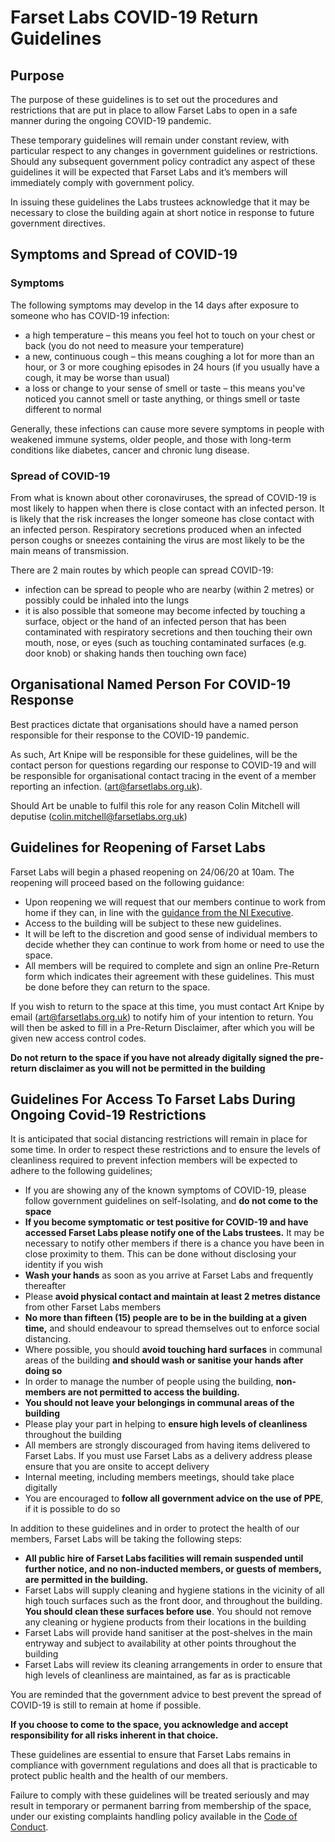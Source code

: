 # Farset Labs COVID-19 Return Guidelines 

## Purpose

The purpose of these guidelines is to set out the procedures and restrictions that are put in place to allow Farset Labs to open in a safe manner during the ongoing COVID-19 pandemic.

These temporary guidelines will remain under constant review, with particular respect to any changes in government guidelines or restrictions. Should any subsequent government policy contradict any aspect of these guidelines it will be expected that Farset Labs and it’s members will immediately comply with government policy.

In issuing these guidelines the Labs trustees acknowledge that it may be necessary to close the building again at short notice in response to future government directives.

## Symptoms and Spread of COVID-19

### Symptoms

The following symptoms may develop in the 14 days after exposure to someone who has COVID-19 infection:

- a high temperature – this means you feel hot to touch on your chest or back (you do not need to measure your temperature)
- a new, continuous cough – this means coughing a lot for more than an hour, or 3 or more coughing episodes in 24 hours (if you usually have a cough, it may be worse than usual)
- a loss or change to your sense of smell or taste – this means you've noticed you cannot smell or taste anything, or things smell or taste different to normal

Generally, these infections can cause more severe symptoms in people with weakened immune systems, older people, and those with long-term conditions like diabetes, cancer and chronic lung disease.

### Spread of COVID-19

From what is known about other coronaviruses, the spread of COVID-19 is most likely to happen when there is close contact with an infected person. It is likely that the risk increases the longer someone has close contact with an infected person. Respiratory secretions produced when an infected person coughs or sneezes containing the virus are most likely to be the main means of transmission.

There are 2 main routes by which people can spread COVID-19:

- infection can be spread to people who are nearby (within 2 metres) or possibly could be inhaled into the lungs
- it is also possible that someone may become infected by touching a surface, object or the hand of an infected person that has been contaminated with respiratory secretions and then touching their own mouth, nose, or eyes (such as touching contaminated surfaces (e.g. door knob) or shaking hands then touching own face)

## Organisational Named Person For COVID-19 Response

Best practices dictate that organisations should have a named person responsible for their response to the COVID-19 pandemic.  

As such, Art Knipe will be responsible for these guidelines, will be the contact person for questions regarding our response to COVID-19 and will be responsible for organisational contact tracing in the event of a member reporting an infection. ([art@farsetlabs.org.uk](mailto:art@farsetlabs.org.uk)).

Should Art be unable to fulfil this role for any reason Colin Mitchell will deputise ([colin.mitchell@farsetlabs.org.uk](mailto:colin.mitchell@farsetlabs.org.uk)) 

## Guidelines for Reopening of Farset Labs

Farset Labs will begin a phased reopening on 24/06/20 at 10am. The reopening will proceed based on the following guidance:

- Upon reopening we will request that our members continue to work from home if they can, in line with the [guidance from the NI Executive](https://www.executiveoffice-ni.gov.uk/sites/default/files/publications/execoffice/execuitveour-approach-to-decision-making.pdf). 
- Access to the building will be subject to these new guidelines.
- It will be left to the discretion and good sense of individual members to decide whether they can continue to work from home or need to use the space.
- All members will be required to complete and sign an online Pre-Return form which indicates their agreement with these guidelines. This must be done before they can return to the space.

If you wish to return to the space at this time, you must contact Art Knipe by email ([art@farsetlabs.org.uk](mailto:art@farsetlabs.org.uk)) to notify him of your intention to return. You will then be asked to fill in a Pre-Return Disclaimer, after which you will be given new access control codes.

**Do not return to the space if you have not already digitally signed the pre-return disclaimer as you will not be permitted in the building**

## Guidelines For Access To Farset Labs During Ongoing Covid-19 Restrictions

It is anticipated that social distancing restrictions will remain in place for some time. In order to respect these restrictions and to ensure the levels of cleanliness required to prevent infection members will be expected to adhere to the following guidelines;

- If you are showing any of the known symptoms of COVID-19, please follow government guidelines on self-Isolating, and **do not come to the space**
- **If you become symptomatic or test positive for COVID-19 and have accessed Farset Labs please notify one of the Labs trustees.** It may be necessary to notify other members if there is a chance you have been in close proximity to them. This can be done without disclosing your identity if you wish
- **Wash your hands** as soon as you arrive at Farset Labs and frequently thereafter
- Please **avoid physical contact and maintain at least 2 metres distance** from other Farset Labs members
- **No more than fifteen (15) people are to be in the building at a given time,** and should endeavour to spread themselves out to enforce social distancing.
- Where possible, you should **avoid touching hard surfaces** in communal areas of the building **and should wash or sanitise your hands after doing so**
- In order to manage the number of people using the building, **non-members are not permitted to access the building.** 
- **You should not leave your belongings in communal areas of the building**
- Please play your part in helping to **ensure high levels of cleanliness** throughout the building
- All members are strongly discouraged from having items delivered to Farset Labs. If you must use Farset Labs as a delivery address please ensure that you are onsite to accept delivery
- Internal meeting, including members meetings, should take place digitally
- You are encouraged to **follow all government advice on the use of PPE**, if it is possible to do so

In addition to these guidelines and in order to protect the health of our members, Farset Labs will be taking the following steps:

- **All public hire of Farset Labs facilities will remain suspended until further notice, and no non-inducted members, or guests of members, are permitted in the building.**
- Farset Labs will supply cleaning and hygiene stations in the vicinity of all high touch surfaces such as the front door, and throughout the building. **You should clean these surfaces before use**. You should not remove any cleaning or hygiene products from their locations in the building
- Farset Labs will provide hand sanitiser at the post-shelves in the main entryway and subject to availability at other points throughout the building
- Farset Labs will review its cleaning arrangements in order to ensure that high levels of cleanliness are maintained, as far as is practicable

You are reminded that the government advice to best prevent the spread of COVID-19 is still to remain at home if possible. 

**If you choose to come to the space, you acknowledge and accept responsibility for all risks inherent in that choice.**

These guidelines are essential to ensure that Farset Labs remains in compliance with government regulations and does all that is practicable to protect public health and the health of our members. 

Failure to comply with these guidelines will be treated seriously and may result in temporary or permanent barring from membership of the space, under our existing complaints handling policy available in the [Code of Conduct](/about/code_of_conduct).
